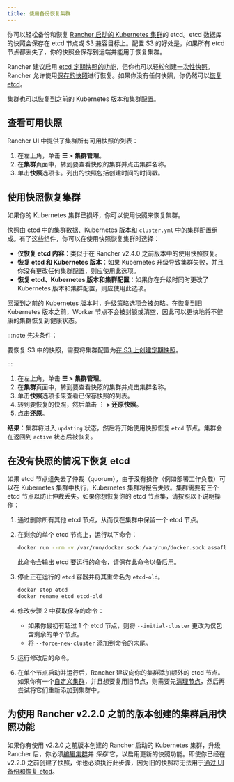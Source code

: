 ```yaml
---
title: 使用备份恢复集群
---
```


你可以轻松备份和恢复 [Rancher 启动的 Kubernetes 集群](../../../pages-for-subheaders/launch-kubernetes-with-rancher.md)的 etcd。etcd 数据库的快照会保存在 etcd 节点或 S3 兼容目标上。配置 S3 的好处是，如果所有 etcd 节点都丢失了，你的快照会保存到远端并能用于恢复集群。

Rancher 建议启用 [etcd 定期快照的功能](back-up-rancher-launched-kubernetes-clusters.md#配置定期快照)，但你也可以轻松创建[一次性快照](back-up-rancher-launched-kubernetes-clusters.md#单次快照)。Rancher 允许使用[保存的快照](#使用快照恢复集群)进行恢复。如果你没有任何快照，你仍然可以[恢复 etcd](#在没有快照的情况下恢复-etcd)。

集群也可以恢复到之前的 Kubernetes 版本和集群配置。

## 查看可用快照

Rancher UI 中提供了集群所有可用快照的列表：

1. 在左上角，单击 **☰ > 集群管理**。
1. 在**集群**页面中，转到要查看快照的集群并点击集群名称。
1. 单击**快照**选项卡。列出的快照包括创建时间的时间戳。

## 使用快照恢复集群

如果你的 Kubernetes 集群已损坏，你可以使用快照来恢复集群。

快照由 etcd 中的集群数据、Kubernetes 版本和 `cluster.yml` 中的集群配置组成。有了这些组件，你可以在使用快照恢复集群时选择：

- **仅恢复 etcd 内容**：类似于在 Rancher v2.4.0 之前版本中的使用快照恢复。
- **恢复 etcd 和 Kubernetes 版本**：如果 Kubernetes 升级导致集群失败，并且你没有更改任何集群配置，则应使用此选项。
- **恢复 etcd、Kubernetes 版本和集群配置**：如果你在升级时同时更改了 Kubernetes 版本和集群配置，则应使用此选项。

回滚到之前的 Kubernetes 版本时，[升级策略选项](../../../getting-started/installation-and-upgrade/upgrade-and-roll-back-kubernetes.md#配置升级策略)会被忽略。在恢复到旧 Kubernetes 版本之前，Worker 节点不会被封锁或清空，因此可以更快地将不健康的集群恢复到健康状态。

:::note 先决条件：

要恢复 S3 中的快照，需要将集群配置为[在 S3 上创建定期快照](back-up-rancher-launched-kubernetes-clusters.md#配置定期快照)。

:::

1. 在左上角，单击 **☰ > 集群管理**。
1. 在**集群**页面中，转到要查看快照的集群并点击集群名称。
1. 单击**快照**选项卡来查看已保存快照的列表。
1. 转到要恢复的快照，然后单击 **⋮ > 还原快照**。
1. 点击**还原**。

**结果**：集群将进入 `updating` 状态，然后将开始使用快照恢复 `etcd` 节点。集群会在返回到 `active` 状态后被恢复。

## 在没有快照的情况下恢复 etcd

如果 etcd 节点组失去了仲裁（quorum），由于没有操作（例如部署工作负载）可以在 Kubernetes 集群中执行，Kubernetes 集群将报告失败。集群需要有三个 etcd 节点以防止仲裁丢失。如果你想恢复你的 etcd 节点集，请按照以下说明操作：

1. 通过删除所有其他 etcd 节点，从而仅在集群中保留一个 etcd 节点。

2. 在剩余的单个 etcd 节点上，运行以下命令：

   ```bash
   docker run --rm -v /var/run/docker.sock:/var/run/docker.sock assaflavie/runlike etcd
   ```

   此命令会输出 etcd 要运行的命令，请保存此命令以备后用。

3. 停止正在运行的 `etcd` 容器并将其重命名为 `etcd-old`。

   ```bash
   docker stop etcd
   docker rename etcd etcd-old
   ```

4. 修改步骤 2 中获取保存的命令：

   - 如果你最初有超过 1 个 etcd 节点，则将 `--initial-cluster` 更改为仅包含剩余的单个节点。
   - 将 `--force-new-cluster` 添加到命令的末尾。

5. 运行修改后的命令。

6. 在单个节点启动并运行后，Rancher 建议向你的集群添加额外的 etcd 节点。如果你有一个[自定义集群](../../../pages-for-subheaders/use-existing-nodes.md)，并且想要复用旧节点，则需要先[清理节点](../manage-clusters/clean-cluster-nodes.md)，然后再尝试将它们重新添加到集群中。

## 为使用 Rancher v2.2.0 之前的版本创建的集群启用快照功能

如果你有使用 v2.2.0 之前版本创建的 Rancher 启动的 Kubernetes 集群，升级 Rancher 后，你必须[编辑集群](../../../pages-for-subheaders/cluster-configuration.md)并 _保存_ 它，以启用更新的快照功能。即使你已经在 v2.2.0 之前创建了快照，你也必须执行此步骤，因为旧的快照将无法用于[通过 UI 备份和恢复 etcd](restore-rancher-launched-kubernetes-clusters-from-backup.md)。
